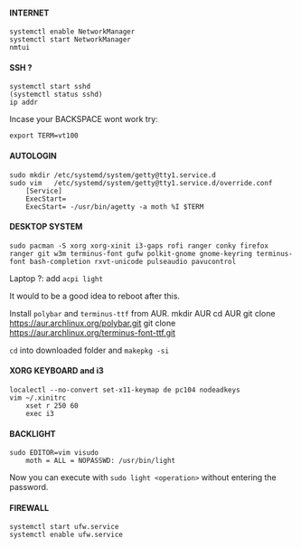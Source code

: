 #### INTERNET
    systemctl enable NetworkManager
    systemctl start NetworkManager
    nmtui
    
#### SSH ? 
    systemctl start sshd
    (systemctl status sshd)
    ip addr
Incase your BACKSPACE wont work try:

    export TERM=vt100  
    
#### AUTOLOGIN
    sudo mkdir /etc/systemd/system/getty@tty1.service.d
    sudo vim   /etc/systemd/system/getty@tty1.service.d/override.conf
        [Service]
        ExecStart=
        ExecStart= -/usr/bin/agetty -a moth %I $TERM

#### DESKTOP SYSTEM
    sudo pacman -S xorg xorg-xinit i3-gaps rofi ranger conky firefox ranger git w3m terminus-font gufw polkit-gnome gnome-keyring terminus-font bash-completion rxvt-unicode pulseaudio pavucontrol 
    
Laptop ?: add ```acpi light```

It would to be a good idea to reboot after this.
    
    
Install ```polybar``` and ```terminus-ttf``` from AUR. 
    mkdir AUR 
    cd AUR
    git clone https://aur.archlinux.org/polybar.git
    git clone https://aur.archlinux.org/terminus-font-ttf.git
    
```cd``` into downloaded folder and ```makepkg -si```

#### XORG KEYBOARD and i3
    localectl --no-convert set-x11-keymap de pc104 nodeadkeys
    vim ~/.xinitrc
        xset r 250 60 
        exec i3

#### BACKLIGHT
    sudo EDITOR=vim visudo
        moth = ALL = NOPASSWD: /usr/bin/light
        
Now you can execute with ```sudo light <operation>``` without entering the password.

#### FIREWALL
    systemctl start ufw.service
    systemctl enable ufw.service

